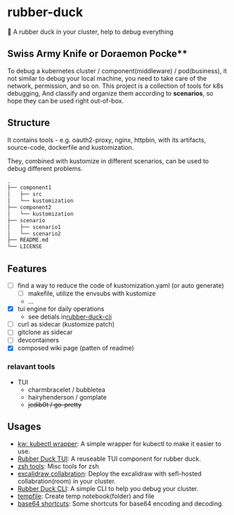 # rubber-duck

:monocle_face: A rubber duck in your cluster, help to debug everything

## Swiss Army Knife or Doraemon Pocke**

To debug a kubernetes cluster / component(middleware) / pod(business), it not similar to debug your local machine, you need to take care of the network, permission, and so on. This project is a collection of tools for k8s debugging, And classify and organize them according to **scenarios**, so hope they can be used right out-of-box.

## Structure

It contains tools - e.g. oauth2-proxy, nginx, httpbin, with its artifacts, source-code, dockerfile and kustomization.

They, combined with kustomize in different scenarios, can be used to debug different problems.

```md
.
├── component1
│   ├── src
│   └── kustomization
├── component2
│   └── kustomization
├── scenario
│   ├── scenario1
│   └── scenario2
├── README.md
└── LICENSE
```

## Features

- [ ] find a way to reduce the code of kustomization.yaml (or auto generate)
  - [ ] makefile, utilize the envsubs with kustomize
  - ...
- [x] tui engine for daily operations
  - see detials in[rubber-duck-cli](./rubber-duck-cli/README.md)
- [ ] curl as sidecar (kustomize patch)
- [ ] gitclone as sidecar
- [ ] devcontainers
- [x] composed wiki page (patten of readme)

### relavant tools

- TUI
  - charmbracelet / bubbletea
  - hairyhenderson / gomplate
  - ~~jedib0t / go-pretty~~
  
## Usages

- [kw: kubectl wrapper](./kw/README.md):
A simple wrapper for kubectl to make it easier to use.
- [Rubber Duck TUI](./rubber-duck-tui/README.md):
A reuseable TUI component for rubber duck.
- [zsh tools](./zsh/README.md):
Misc tools for zsh
- [excalidraw collabration](./excalidraw-room/README.md):
Deploy the excalidraw with sefl-hosted collabration(room) in your cluster.
- [Rubber Duck CLI](./rubber-duck-cli/README.md):
A simple CLI to help you debug your cluster.
- [tempfile](./tmpnb/README.md):
Create temp notebook(folder) and file
- [base64 shortcuts](./b64/README.md):
Some shortcuts for base64 encoding and decoding.
